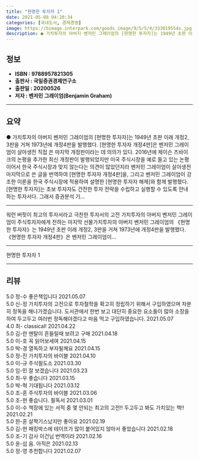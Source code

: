 ```yaml
---
title: "현명한 투자자 1"
date: 2021-05-08 04:20:34
categories: [국내도서, 경제경영]
image: https://bimage.interpark.com/goods_image/9/5/5/4/333019554s.jpg
description: ● 가치투자의 아버지 벤저민 그레이엄의 [현명한 투자자]는 1949년 초판 이래 개정2, 3판을 거쳐 1973년에 개정4판을 발행했다. [현명한 투자자 개정4판]은 벤저민 그레이엄이 살아생전 직접 쓴 마지막 개정판이라는 데 의의가 있다. 2016년에 제이슨 츠바이크의 논평을 추가한
---
```


## **정보**

- **ISBN : 9788957821305**
- **출판사 : 국일증권경제연구소**
- **출판일 : 20200526**
- **저자 : 벤저민 그레이엄(Benjamin Graham)**

------



## **요약**

●  가치투자의 아버지 벤저민 그레이엄의 [현명한 투자자]는 1949년 초판 이래 개정2, 3판을 거쳐 1973년에 개정4판을 발행했다. [현명한 투자자 개정4판]은 벤저민 그레이엄이 살아생전 직접 쓴 마지막 개정판이라는 데 의의가 있다.  2016년에 제이슨 츠바이크의 논평을 추가한 최신 개정판이 발행되었지만 미국 주식시장을 예로 들고 있는 논평이어서 한국 주식시장과 맞지 않는다는 의견이 많았던지라 벤저민 그레이엄이 살아생전 마지막으로 쓴 글을 번역하여 [현명한 투자자 개정4판]을, 그리고 벤저민 그레이엄이 강조한 이론을 한국 주식시장에 적용하여 설명한 [현명한 투자자 해제]와 함께 발행했다. [현명한 투자자]는 초보 투자자도 건전한 투자 전략을 수립하고 실행할 수 있도록 안내하는 투자서다. 그래서 증권분석 기...

------

워런 버핏이 최고의 투자서라고 극찬한 투자서의 고전
가치투자의 아버지 벤저민 그레이엄이 주식투자자에게 전하는 마지막 선물가치투자의 아버지 벤저민 그레이엄의 《현명한 투자자》는 1949년 초판 이래 개정2, 3판을 거쳐 1973년에 개정4판을 발행했다. 《현명한 투자자 개정4판》은 벤저민 그레이엄이... 

------


현명한 투자자 1 

------


## **리뷰** 

5.0 정-수 좋은책입니다 2021.05.07 <br/>5.0 신-정 가치투자의 고전으로 투자철학을 확고히 정립하기 위해서 구입하였으며 차분히 정독을 해나가겠습니다. 도서관에서 한번 보고 대단히 중요한 요소들이 많아 소장을 하여 두고두고  여러번 정독해야겠다고 마음 먹고 구입하였습니다. 2021.05.07 <br/>4.0 최- classical! 2021.04.22 <br/>5.0 김-란 멘탈이 흔들릴때 보려고 구매 2021.04.18 <br/>5.0 이-호  꼭 읽어보세여 2021.04.15 <br/>5.0 박-경 열독하고 부자될께요 2021.04.15 <br/>5.0 정-진 가치투자의 바이블 2021.04.10 <br/>5.0 이-규 주식필도소 2021.03.30 <br/>5.0 임-민 잘 보겠습니다 2021.03.23 <br/>5.0 최-우 좋습니다 2021.03.15 <br/>5.0 박-혁 기대됩니다 2021.03.12 <br/>5.0 조-훈 주식투자의 바이블 2021.03.06 <br/>5.0 조-현 좋습니다. 필독서 2021.03.01 <br/>5.0 이-수 책장에 있는 서적 중 몇 안되는 최고의 고전!! 두고두고 봐도 가치있는 책!! 2021.02.21 <br/>5.0 한-훈 살짝기스났지만 좋아요 2021.02.19 <br/>5.0 김-현 패킹박스에 테이프가 많이 붙어있지 않아서 좋았습니다 2021.02.18 <br/>5.0 조-기 감사 이건님 번역이라 2021.02.16 <br/>5.0 윤-섭 음. 아직은 2021.02.13 <br/>5.0 정-영 추천합니다 2021.02.07 <br/>